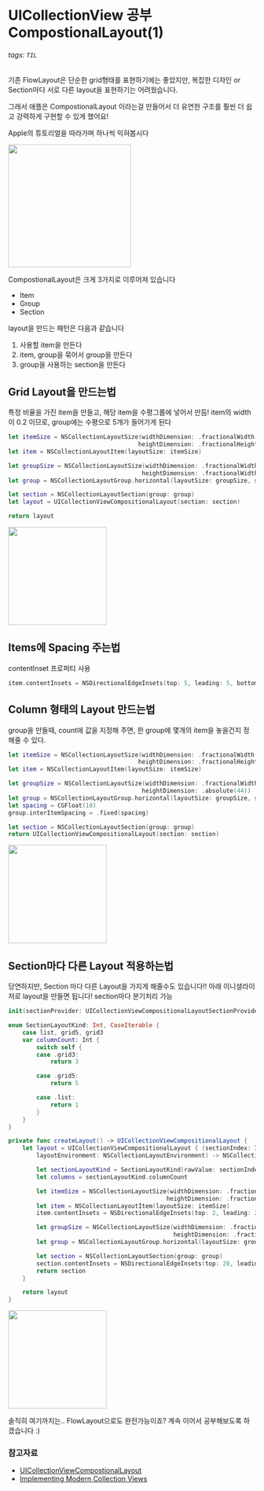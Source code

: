 # UICollectionView 공부 CompostionalLayout(1)

###### tags: `TIL`

기존 FlowLayout은 단순한 grid형태를 표현하기에는 좋았지만, 복잡한 디자인 or Section마다 서로 다른 layout을 표현하기는 어려웠습니다.

그래서 애플은 CompostionalLayout 이라는걸 만들어서 더 유연한 구조를 훨씬 더 쉽고 강력하게 구현할 수 있게 했어요!

Apple의 튜토리얼을 따라가며 하나씩 익혀봅시다

<img src = "https://docs-assets.developer.apple.com/published/2308306163/rendered2x-1585241228.png" width = "250">

CompostionalLayout은 크게 3가지로 이루어져 있습니다

- Item
- Group
- Section

layout을 만드는 패턴은 다음과 같습니다
1. 사용할 item을 만든다
2. item, group을 묶어서 group을 만든다
3. group을 사용하는 section을 만든다

## Grid Layout을 만드는법

특정 비율을 가진 item을 만들고, 해당 item을 수평그룹에 넣어서 만듬!
item의 width이 0.2 이므로, group에는 수평으로 5개가 들어가게 된다

```swift
let itemSize = NSCollectionLayoutSize(widthDimension: .fractionalWidth(0.2),
                                     heightDimension: .fractionalHeight(1.0))
let item = NSCollectionLayoutItem(layoutSize: itemSize)

let groupSize = NSCollectionLayoutSize(widthDimension: .fractionalWidth(1.0),
                                      heightDimension: .fractionalWidth(0.2))
let group = NSCollectionLayoutGroup.horizontal(layoutSize: groupSize, subitems: [item])

let section = NSCollectionLayoutSection(group: group)
let layout = UICollectionViewCompositionalLayout(section: section)

return layout
```

<img src = "https://i.imgur.com/8qrjwWc.png" width = "200">

## Items에 Spacing 주는법

contentInset 프로퍼티 사용

```swift
item.contentInsets = NSDirectionalEdgeInsets(top: 5, leading: 5, bottom: 5, trailing: 5)
```

## Column 형태의 Layout 만드는법

group을 만들때, count에 값을 지정해 주면, 한 group에 몇개의 item을 놓을건지 정해줄 수 있다.

```swift
let itemSize = NSCollectionLayoutSize(widthDimension: .fractionalWidth(1.0),
                                     heightDimension: .fractionalHeight(1.0))
let item = NSCollectionLayoutItem(layoutSize: itemSize)

let groupSize = NSCollectionLayoutSize(widthDimension: .fractionalWidth(1.0),
                                      heightDimension: .absolute(44))
let group = NSCollectionLayoutGroup.horizontal(layoutSize: groupSize, subitem: item, count: 2)
let spacing = CGFloat(10)
group.interItemSpacing = .fixed(spacing)

let section = NSCollectionLayoutSection(group: group)
return UICollectionViewCompositionalLayout(section: section)
```

<img src = "https://i.imgur.com/x6wGjYJ.png" width = "200">

## Section마다 다른 Layout 적용하는법

당연하지만, Section 마다 다른 Layout을 가지게 해줄수도 있습니다!!
아래 이니셜라이저로 layout을 만들면 됩니다!
section마다 분기처리 가능
```swift
init(sectionProvider: UICollectionViewCompositionalLayoutSectionProvider)
```


```swift
enum SectionLayoutKind: Int, CaseIterable {
    case list, grid5, grid3
    var columnCount: Int {
        switch self {
        case .grid3:
            return 3

        case .grid5:
            return 5

        case .list:
            return 1
        }
    }
}

private func createLayout() -> UICollectionViewCompositionalLayout {
    let layout = UICollectionViewCompositionalLayout { (sectionIndex: Int,
        layoutEnvironment: NSCollectionLayoutEnvironment) -> NSCollectionLayoutSection? in

        let sectionLayoutKind = SectionLayoutKind(rawValue: sectionIndex)!
        let columns = sectionLayoutKind.columnCount

        let itemSize = NSCollectionLayoutSize(widthDimension: .fractionalWidth(1.0),
                                             heightDimension: .fractionalHeight(1.0))
        let item = NSCollectionLayoutItem(layoutSize: itemSize)
        item.contentInsets = NSDirectionalEdgeInsets(top: 2, leading: 2, bottom: 2, trailing: 2)

        let groupSize = NSCollectionLayoutSize(widthDimension: .fractionalWidth(1.0),
                                               heightDimension: .fractionalWidth(0.2))
        let group = NSCollectionLayoutGroup.horizontal(layoutSize: groupSize, subitem: item, count: columns)

        let section = NSCollectionLayoutSection(group: group)
        section.contentInsets = NSDirectionalEdgeInsets(top: 20, leading: 20, bottom: 20, trailing: 20)
        return section
    }

    return layout
}
```
<img src = "https://i.imgur.com/t8t7RI1.png" width = "200">

솔직히 여기까지는.. FlowLayout으로도 완전가능이죠?
계속 이어서 공부해보도록 하겠습니다 :)

### 참고자료
- [UICollectionViewCompostionalLayout](https://developer.apple.com/documentation/uikit/uicollectionviewcompositionallayout)
- [Implementing Modern Collection Views](https://developer.apple.com/documentation/uikit/views_and_controls/collection_views/implementing_modern_collection_views)
